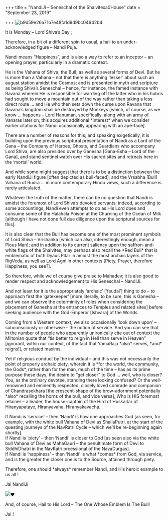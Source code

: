 +++
title = "NandiJi – Seneschal of the Shaivitexa0House"
date = "September 23, 2019"

+++
![b9d59e26a71b7e48fa1d9d9bc04642b4](https://aryaakasha.files.wordpress.com/2019/09/b9d59e26a71b7e48fa1d9d9bc04642b4.jpg?w=676)

It is Monday – Lord Shiva’s Day ;

Therefore, in a bit of a different spin to usual, a hail to an
under-acknowledged figure – Nandi Puja.

Nandi means “Happiness”, and is also a way to refer to an inceptor – an
opening prayer, particularly in a dramatic context.

He is the Vahana of Shiva, the Bull; as well as several forms of Devi.
But he is more than a Vahana – not that there is anything ‘lesser’ about
such an august station amidst the Cosmos; and is presented in myth and
scripture as being Shiva’s Seneschal – hence, for instance, the famed
instance with Ravana wherein He is responsible for warding off the
latter who in his hubris had sought to move a mountain out of the way
rather than taking a less direct route … and He who then sets down the
curse upon Ravana that Ravana’s kingdom shall be destroyed by Monkeys
\[which, of course, as we know … happens – Lord Hanuman, specifically,
along with an army of Vanaras later on; this acquires additional
\*interest\* when we consider earlier citations for Nandi occasionally
appearing with an ape-face\].

There are a number of reasons for this; and speaking exigetically, it is
building upon the previous scriptural presentation of Nandi as a Lord of
the Gana – the Company of Heroes, Ghosts, and Guardians who accompany
Lord Shiva, are also presided over by Ganesha \[Gana-Esha – Lord of the
Gana\], and stand sentinel watch over His sacred sites and retreats here
in the ‘mortal’ world.

And while some might suggest that there is to be a distinction between
the early NandiJi figure \[often depicted as bull-faced\], and the
Vrsabha \[Bull\] Vahana of Rudra … in more contemporary Hindu views,
such a difference is rarely articulated.

Whatever the truth of the matter, there can be no question that Nandi is
amidst the foremost of Lord Shiva’s devoted servants; indeed, according
to some accountings, Nandi even attempts to do as His Lord does and
consume some of the Halahala Poison at the Churning of the Ocean of Milk
\[although I have not done full due diligence upon the scriptural
sources for this\].

It is also clear that the Bull has become one of the most prominent
symbols of Lord Shiva – Vrishanka \[which can also, interestingly
enough, mean a Pious Man\]; and in addition to its current saliency upon
the saffron-and-white flags of the Shaivites, may perhaps also recall
the \*Red Bull\* that is emblematic of both Dyaus Pitar in amidst the
most archaic layers of the RigVeda, as well as Lord Agni in other
contexts \[Piety, Prayer, therefore Happiness, you see?\].

So therefore, while we of course give praise to Mahadev; it is also good
to render respect and acknowledgement to His Seneschal – NandiJi.

And not least for it is the appropriately ‘archaic’ \[‘feudal’\] thing
to do – to approach first the ‘gatekeeper’ \[more literally, to be sure,
this is Ganesha – and we can observe the coterminity of roles when
considering the placement of Ganesha at the entrances to Temples and
related sites\] before seeking audience with the God-Emperor \[Ishvara\]
of the Worlds.

Coming from a Western context, we also occasionally ‘look down upon’ –
subconsciously or otherwise – the notion of service. And you can see
that in the number of people who apparently unironically cite out of
context the Miltonian quote that “tis better to reign in Hell than serve
in Heaven” \[ignorant, within our context, of the fact that YamaRaja
\*also\* serves, \*and\* reigns!\], or related maxims.

Yet if religious conduct by the individual – and this was not
necessarily the point of properly archaic piety, wherein it is \*for the
world, the community, the Gods\*, rather than for the man, much of the
time – has as its prime purpose these days, the desire to “get closer”
to God … well, who is closer? You, as the ordinary devotee, standing
there looking confused? Or the well-renowned and eminently respected,
closely loved comrade and companion of Chandrasekhara \[the
crescent-shape of the brow-adornment potentially \*also\* recalling the
horns of the bull, and vice versa\], Who is HIS foremost retainer – a
leader, the house-captain of the Hird of Huskarlar of Hiranyapataye,
Hiranyavaha, Hiranyakavacha.

If Nandi is ‘service’ – then ‘Nandi’ is how one approaches God \[as
seen, for example, with the white bull Vahana of Devi as ShailaPutri, at
the start of the questing journeys of the NavRatri Cycle – which we’ll
be re-beginning again shortly\].  
If Nandi is ‘piety’ – then ‘Nandi’ is closer to God \[as seen also via
the white bull Vahana of Devi as MahaGauri – the penultimate form of
Devi to SiddhiDhatri in the NavRatri prcessional of the NavaDurgas\].  
If Nandi is ‘happiness’ – then ‘Nandi’ is what \*comes\* from God, via
service, and is the greater the closer one is to the Source, attained
through piety.

Therefore, one should \*always\* remember Nandi, and His heroic example
to us all !

Jai NandiJi

![](https://static.xx.fbcdn.net/images/emoji.php/v9/t6c/1/16/2764.png?_nc_eui2=AeEzblFHjRC7ryW1mHSQkGCY0yqTd9EbXbGdv4wg55UOemwY9fz_da7n3S5PpZwWkd0t3H6hYoyCQdTpDxqdQy2i60qFDb-Ll2bUJE1Y0hlh4w)❤

And, of course, Hail to His Lord – The One Whose Emblem Is The Bull!

Jai !
